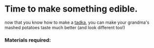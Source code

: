 # Time to make something edible.

now that you know how to make a [tadka][1], you can make your grandma's mashed potatoes taste much better (and look different too!)

### Materials required:


[1]: /core/tadka.md
<!--stackedit_data:
eyJoaXN0b3J5IjpbLTEyMjA3NTEwNzddfQ==
-->
